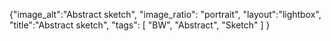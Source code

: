 {"image_alt":"Abstract sketch",
"image_ratio": "portrait",
"layout":"lightbox",
"title":"Abstract sketch",
 "tags": [
  "BW",
  "Abstract",
  "Sketch"
 ]
}